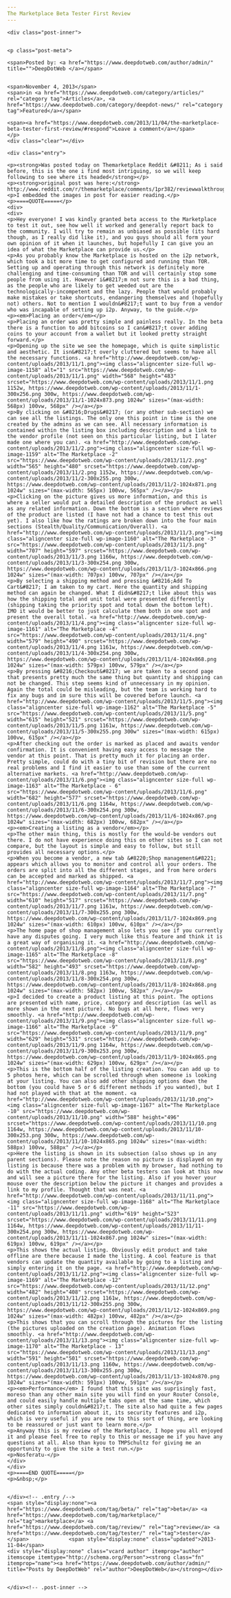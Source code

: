 ```yaml
---
The Marketplace Beta Tester First Review
---
```

<article class="post-listing post-1157 post type-post status-publish format-standard has-post-thumbnail hentry category-articles category-deepdot-news tag-beta tag-marketplace tag-review tag-tester">
    
    <div class="post-inner">
    
    
    <p class="post-meta">
    
    <span>Posted by: <a href="https://www.deepdotweb.com/author/admin/" title="">DeepDotWeb </a></span>
    
    
    <span>November 4, 2013</span>
    <span>in <a href="https://www.deepdotweb.com/category/articles/" rel="category tag">Articles</a>, <a href="https://www.deepdotweb.com/category/deepdot-news/" rel="category tag">Featured</a></span>
    
    <span><a href="https://www.deepdotweb.com/2013/11/04/the-marketplace-beta-tester-first-review/#respond">Leave a comment</a></span>
    </p>
    <div class="clear"></div>
    
    <div class="entry">
    
    <p><strong>Was posted today on Themarketplace Reddit &#8211; As i said before, this is the one i find most intriguing, so we will keep following to see where its headed</strong></p>
    <p><strong>original post was here:</strong> http://www.reddit.com/r/themarketplace/comments/1pr382/reviewwalkthrough_of_the_marketplace_by_a_beta/</p>
    <p>I embedded the images in post for easier reading.</p>
    <p>====QUOTE=====</p>
    <div>
    <div>
    <p>Hey everyone! I was kindly granted beta access to the Marketplace to test it out, see how well it worked and generally report back to the community. I will try to remain as unbiased as possible (its hard though, as I really did like it), and you guys should all form your own opinion of it when it launches, but hopefully I can give you an idea of what the Marketplace can provide us.</p>
    <p>As you probably know the Marketplace is hosted on the i2p network, which took a bit more time to get configured and running than TOR. Setting up and operating through this network is definitely more challenging and time-consuming than TOR and will certainly stop some people from using it. However i&#8217;m not sure this is a bad thing, as the people who are likely to get weeded out are the technologically-incompetent and the lazy. People that would probably make mistakes or take shortcuts, endangering themselves and (hopefully not) others. Not to mention I wouldn&#8217;t want to buy from a vendor who was incapable of setting up i2p. Anyway, to the guide.</p>
    <p><em>Placing an order</em></p>
    <p>Placing an order was pretty simple and painless really. In the beta there is a function to add bitcoins so I can&#8217;t cover adding coins to your account from a wallet but it looked pretty straight forward.</p>
    <p>Opening up the site we see the homepage, which is quite simplistic and aesthetic. It isn&#8217;t overly cluttered but seems to have all the necessary functions. <a href="http://www.deepdotweb.com/wp-content/uploads/2013/11/1.png"><img class="aligncenter size-full wp-image-1158" alt="1" src="https://www.deepdotweb.com/wp-content/uploads/2013/11/1.png" width="568" height="483" srcset="https://www.deepdotweb.com/wp-content/uploads/2013/11/1.png 1152w, https://www.deepdotweb.com/wp-content/uploads/2013/11/1-300x256.png 300w, https://www.deepdotweb.com/wp-content/uploads/2013/11/1-1024x873.png 1024w" sizes="(max-width: 568px) 100vw, 568px" /></a></p>
    <p>By clicking on &#8216;Drugs&#8217; (or any other sub-section) we can see all the listings. The only one this point in time is the one created by the admins as we can see. All necessary information is contained within the listing box including description and a link to the vendor profile (not seen on this particular listing, but I later made one where you can). <a href="http://www.deepdotweb.com/wp-content/uploads/2013/11/2.png"><img class="aligncenter size-full wp-image-1159" alt="The Marketplace -2" src="https://www.deepdotweb.com/wp-content/uploads/2013/11/2.png" width="565" height="480" srcset="https://www.deepdotweb.com/wp-content/uploads/2013/11/2.png 1152w, https://www.deepdotweb.com/wp-content/uploads/2013/11/2-300x255.png 300w, https://www.deepdotweb.com/wp-content/uploads/2013/11/2-1024x871.png 1024w" sizes="(max-width: 565px) 100vw, 565px" /></a></p>
    <p>Clicking on the picture gives us more information, and this is where a seller would put a detailed description of the product as well as any related information. Down the bottom is a section where reviews of the product are listed (I have not had a chance to test this out yet). I also like how the ratings are broken down into the four main sections (Stealth/Quality/Communication/Overall). <a href="http://www.deepdotweb.com/wp-content/uploads/2013/11/3.png"><img class="aligncenter size-full wp-image-1160" alt="The Marketplace -3" src="https://www.deepdotweb.com/wp-content/uploads/2013/11/3.png" width="707" height="597" srcset="https://www.deepdotweb.com/wp-content/uploads/2013/11/3.png 1166w, https://www.deepdotweb.com/wp-content/uploads/2013/11/3-300x254.png 300w, https://www.deepdotweb.com/wp-content/uploads/2013/11/3-1024x866.png 1024w" sizes="(max-width: 707px) 100vw, 707px" /></a></p>
    <p>By selecting a shipping method and pressing &#8216;Add To Cart&#8217; I am taken to my cart. Here the quantity and shipping method can again be changed. What I didn&#8217;t like about this was how the shipping total and unit total were presented differently (shipping taking the priority spot and total down the bottom left). IMO it would be better to just calculate them both in one spot and present the overall total. <a href="http://www.deepdotweb.com/wp-content/uploads/2013/11/4.png"><img class="aligncenter size-full wp-image-1161" alt="The Marketplace -4" src="https://www.deepdotweb.com/wp-content/uploads/2013/11/4.png" width="579" height="490" srcset="https://www.deepdotweb.com/wp-content/uploads/2013/11/4.png 1161w, https://www.deepdotweb.com/wp-content/uploads/2013/11/4-300x254.png 300w, https://www.deepdotweb.com/wp-content/uploads/2013/11/4-1024x868.png 1024w" sizes="(max-width: 579px) 100vw, 579px" /></a></p>
    <p>By pressing &#8216;Checkout&#8217; we are taken to a second page that presents pretty much the same thing but quantity and shipping can not be changed. This step seems kind of unnecessary in my opinion. Again the total could be misleading, but the team is working hard to fix any bugs and im sure this will be covered before launch. <a href="http://www.deepdotweb.com/wp-content/uploads/2013/11/5.png"><img class="aligncenter size-full wp-image-1162" alt="The Marketplace -5" src="https://www.deepdotweb.com/wp-content/uploads/2013/11/5.png" width="615" height="521" srcset="https://www.deepdotweb.com/wp-content/uploads/2013/11/5.png 1161w, https://www.deepdotweb.com/wp-content/uploads/2013/11/5-300x255.png 300w" sizes="(max-width: 615px) 100vw, 615px" /></a></p>
    <p>After checking out the order is marked as placed and awaits vendor confirmation. It is convenient having easy access to message the vendor at this point. That is pretty much it for placing an order. Pretty simple, could do with a tiny bit of revision but there are no real problems and I find it easier to use than some of the current alternative markets. <a href="http://www.deepdotweb.com/wp-content/uploads/2013/11/6.png"><img class="aligncenter size-full wp-image-1163" alt="The Marketplace - 6" src="https://www.deepdotweb.com/wp-content/uploads/2013/11/6.png" width="682" height="577" srcset="https://www.deepdotweb.com/wp-content/uploads/2013/11/6.png 1164w, https://www.deepdotweb.com/wp-content/uploads/2013/11/6-300x254.png 300w, https://www.deepdotweb.com/wp-content/uploads/2013/11/6-1024x867.png 1024w" sizes="(max-width: 682px) 100vw, 682px" /></a></p>
    <p><em>Creating a listing as a vendor</em></p>
    <p>The other main thing, this is mostly for the would-be vendors out there. I do not have experience doing this on other sites so I can not compare, but the layout is simple and easy to follow, but still provides all necessary options.</p>
    <p>When you become a vendor, a new tab &#8220;Shop management&#8221; appears which allows you to monitor and control all your orders. The orders are split into all the different stages, and from here orders can be accepted and marked as shipped. <a href="http://www.deepdotweb.com/wp-content/uploads/2013/11/7.png"><img class="aligncenter size-full wp-image-1164" alt="The Marketplace -7" src="https://www.deepdotweb.com/wp-content/uploads/2013/11/7.png" width="610" height="517" srcset="https://www.deepdotweb.com/wp-content/uploads/2013/11/7.png 1161w, https://www.deepdotweb.com/wp-content/uploads/2013/11/7-300x255.png 300w, https://www.deepdotweb.com/wp-content/uploads/2013/11/7-1024x869.png 1024w" sizes="(max-width: 610px) 100vw, 610px" /></a></p>
    <p>The home page of shop management also lets you see if you currently have any disputes going. I very much like this feature and think it is a great way of organising it. <a href="http://www.deepdotweb.com/wp-content/uploads/2013/11/8.png"><img class="aligncenter size-full wp-image-1165" alt="The Marketplace -8" src="https://www.deepdotweb.com/wp-content/uploads/2013/11/8.png" width="582" height="493" srcset="https://www.deepdotweb.com/wp-content/uploads/2013/11/8.png 1163w, https://www.deepdotweb.com/wp-content/uploads/2013/11/8-300x254.png 300w, https://www.deepdotweb.com/wp-content/uploads/2013/11/8-1024x868.png 1024w" sizes="(max-width: 582px) 100vw, 582px" /></a></p>
    <p>I decided to create a product listing at this point. The options are presented with name, price, category and description (as well as more shown in the next picture). No bugs at all here, flows very smoothly. <a href="http://www.deepdotweb.com/wp-content/uploads/2013/11/9.png"><img class="aligncenter size-full wp-image-1166" alt="The Marketplace -9" src="https://www.deepdotweb.com/wp-content/uploads/2013/11/9.png" width="629" height="531" srcset="https://www.deepdotweb.com/wp-content/uploads/2013/11/9.png 1164w, https://www.deepdotweb.com/wp-content/uploads/2013/11/9-300x253.png 300w, https://www.deepdotweb.com/wp-content/uploads/2013/11/9-1024x865.png 1024w" sizes="(max-width: 629px) 100vw, 629px" /></a></p>
    <p>This is the bottom half of the listing creation. You can add up to 5 photos here, which can be scrolled through when someone is looking at your listing. You can also add other shipping options down the bottom (you could have 5 or 6 different methods if you wanted), but I had not played with that at the moment. <a href="http://www.deepdotweb.com/wp-content/uploads/2013/11/10.png"><img class="aligncenter size-full wp-image-1167" alt="The Marketplace -10" src="https://www.deepdotweb.com/wp-content/uploads/2013/11/10.png" width="588" height="496" srcset="https://www.deepdotweb.com/wp-content/uploads/2013/11/10.png 1164w, https://www.deepdotweb.com/wp-content/uploads/2013/11/10-300x253.png 300w, https://www.deepdotweb.com/wp-content/uploads/2013/11/10-1024x865.png 1024w" sizes="(max-width: 588px) 100vw, 588px" /></a></p>
    <p>Here the listing is shown in its subsection (also shows up in any parent sections). Please note the reason no picture is displayed on my listing is because there was a problem with my browser, had nothing to do with the actual coding. Any other beta testers can look at this now and will see a picture there for the listing. Also if you hover your mouse over the description below the picture it changes and provides a link to my profile. Thought that was neat. <a href="http://www.deepdotweb.com/wp-content/uploads/2013/11/11.png"><img class="aligncenter size-full wp-image-1168" alt="The Marketplace -11" src="https://www.deepdotweb.com/wp-content/uploads/2013/11/11.png" width="619" height="523" srcset="https://www.deepdotweb.com/wp-content/uploads/2013/11/11.png 1164w, https://www.deepdotweb.com/wp-content/uploads/2013/11/11-300x254.png 300w, https://www.deepdotweb.com/wp-content/uploads/2013/11/11-1024x867.png 1024w" sizes="(max-width: 619px) 100vw, 619px" /></a></p>
    <p>This shows the actual listing. Obviously edit product and take offline are there because I made the listing. A cool feature is that vendors can update the quantity available by going to a listing and simply entering it on the page. <a href="http://www.deepdotweb.com/wp-content/uploads/2013/11/12.png"><img class="aligncenter size-full wp-image-1169" alt="The Marketplace -12" src="https://www.deepdotweb.com/wp-content/uploads/2013/11/12.png" width="482" height="408" srcset="https://www.deepdotweb.com/wp-content/uploads/2013/11/12.png 1161w, https://www.deepdotweb.com/wp-content/uploads/2013/11/12-300x255.png 300w, https://www.deepdotweb.com/wp-content/uploads/2013/11/12-1024x869.png 1024w" sizes="(max-width: 482px) 100vw, 482px" /></a></p>
    <p>This shows that you can scroll through the pictures for the listing (the pictures uploaded on the creation page). Animation flows smoothly. <a href="http://www.deepdotweb.com/wp-content/uploads/2013/11/13.png"><img class="aligncenter size-full wp-image-1170" alt="The Marketplace - 13" src="https://www.deepdotweb.com/wp-content/uploads/2013/11/13.png" width="591" height="501" srcset="https://www.deepdotweb.com/wp-content/uploads/2013/11/13.png 1160w, https://www.deepdotweb.com/wp-content/uploads/2013/11/13-300x255.png 300w, https://www.deepdotweb.com/wp-content/uploads/2013/11/13-1024x870.png 1024w" sizes="(max-width: 591px) 100vw, 591px" /></a></p>
    <p><em>Performance</em> I found that this site was suprisingly fast, moreso than any other main site you will find on your Router Console, and could easily handle multiple tabs open at the same time, which other sites simply couldn&#8217;t. The site also had quite a few pages dedicated to information about it, its security features and i2p, which is very useful if you are new to this sort of thing, are looking to be reassured or just want to learn more.</p>
    <p>Anyway this is my review of the Marketplace, I hope you all enjoyed it and please feel free to reply to this or message me if you have any questions at all. Also than kyou to TMPSchultz for giving me an opportunity to give the site a test run.</p>
    <p>Nosferatu-</p>
    </div>
    </div>
    <p>====END QUOTE=====</p>
    <p>&nbsp;</p>
    
    
    </div><!-- .entry /-->
    <span style="display:none"><a href="https://www.deepdotweb.com/tag/beta/" rel="tag">beta</a> <a href="https://www.deepdotweb.com/tag/marketplace/" rel="tag">marketplace</a> <a href="https://www.deepdotweb.com/tag/review/" rel="tag">review</a> <a href="https://www.deepdotweb.com/tag/tester/" rel="tag">tester</a></span>				<span style="display:none" class="updated">2013-11-04</span>
    <div style="display:none" class="vcard author" itemprop="author" itemscope itemtype="http://schema.org/Person"><strong class="fn" itemprop="name"><a href="https://www.deepdotweb.com/author/admin/" title="Posts by DeepDotWeb" rel="author">DeepDotWeb</a></strong></div>
    
    
    </div><!-- .post-inner -->
</article><!-- .post-listing -->

